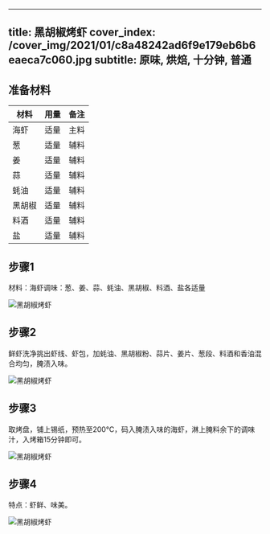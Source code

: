 
---
title: 黑胡椒烤虾
cover_index: /cover_img/2021/01/c8a48242ad6f9e179eb6b6eaeca7c060.jpg
subtitle: 原味, 烘焙, 十分钟, 普通
---

## 准备材料

| 材料     | 用量 | 备注|
| ------- | ----- | --- |
| 海虾 | 适量| 主料 |
| 葱 | 适量| 辅料 |
| 姜 | 适量| 辅料 |
| 蒜 | 适量| 辅料 |
| 蚝油 | 适量| 辅料 |
| 黑胡椒 | 适量| 辅料 |
| 料酒 | 适量| 辅料 |
| 盐 | 适量| 辅料 |

## 步骤1

材料：海虾调味：葱、姜、蒜、蚝油、黑胡椒、料酒、盐各适量

![黑胡椒烤虾](https://i8.meishichina.com/attachment/recipe/201009/201009300641189.jpg?x-oss-process=style/p320) 

## 步骤2

鲜虾洗净挑出虾线、虾包，加蚝油、黑胡椒粉、蒜片、姜片、葱段、料酒和香油混合均匀，腌渍入味。

![黑胡椒烤虾](https://i8.meishichina.com/attachment/recipe/201009/201009300641406.jpg?x-oss-process=style/p320) 

## 步骤3

取烤盘，铺上锡纸，预热至200°C，码入腌渍入味的海虾，淋上腌料余下的调味汁，入烤箱15分钟即可。

![黑胡椒烤虾](https://i8.meishichina.com/attachment/recipe/201009/201009300642232.jpg?x-oss-process=style/p320) 

## 步骤4

特点：虾鲜、味美。

![黑胡椒烤虾](https://i8.meishichina.com/attachment/recipe/201009/201009300647435.jpg?x-oss-process=style/p320) 

